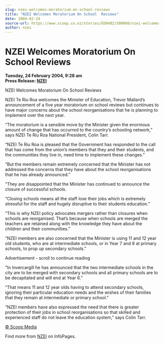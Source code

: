 ```yaml
---
slug: nzei-welcomes-moratorium-on-school-reviews
title: "NZEI Welcomes Moratorium On School  Reviews"
date: 2004-02-24
source-url: https://www.scoop.co.nz/stories/ED0402/S00066/nzei-welcomes-moratorium-on-school-reviews.htm
author: nzei
---
```

NZEI Welcomes Moratorium On School Reviews
==========================================

**Tuesday, 24 February 2004, 9:28 am**  
**Press Release: [NZEI](https://info.scoop.co.nz/NZEI)**

NZEI Welcomes Moratorium On School Reviews

NZEI Te Riu Roa welcomes the Minister of Education, Trevor Mallard’s announcement of a five year moratorium on school reviews but continues to have major concerns about the school reorganisations that he is planning to implement over the next year.

“The moratorium is a sensible move by the Minister given the enormous amount of change that has occurred to the country’s schooling network,” says NZEI Te Riu Roa National President, Colin Tarr.

“NZEI Te Riu Roa is pleased that the Government has responded to the call that has come from the union’s members that they and their students, and the communities they live in, need time to implement these changes.”

“But the members remain extremely concerned that the Minister has not addressed the concerns that they have about the school reorganisations that he has already announced.”

“They are disappointed that the Minister has continued to announce the closure of successful schools.

“Closing schools means all the staff lose their jobs which is extremely stressful for the staff and hugely disruptive to their students education.”

“This is why NZEI policy advocates mergers rather than closures when schools are reorganised. That’s because when schools are merged the teachers are retained along with the knowledge they have about the children and their communities.”

“NZEI members are also concerned that the Minister is using 11 and 12 year old students, who are at intermediate schools, or in Year 7 and 8 at primary schools, to prop up secondary schools.”

Advertisement - scroll to continue reading





  
"In Invercargill he has announced that the two intermediate schools in the city are to be merged with secondary schools and all primary schools are to be decapitated and will end at Year 6.”

“That means 11 and 12 year olds having to attend secondary schools, ignoring their particular education needs and the wishes of their families that they remain at intermediate or primary school.”

“NZEI members have also expressed the need that there is greater protection of their jobs in school reorganisations so that skilled and experienced staff do not leave the education system,” says Colin Tarr.  

[© Scoop Media](http://www.scoop.co.nz/about/terms.html)

Find more from [NZEI](https://info.scoop.co.nz/NZEI) on InfoPages.